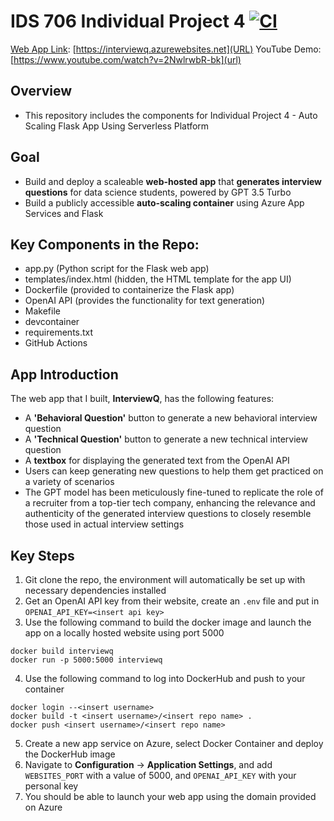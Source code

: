 # IDS 706 Individual Project 4 [![CI](https://github.com/nogibjj/Jaxon-Yue-Individual-Project-4/actions/workflows/cicd.yml/badge.svg)](https://github.com/nogibjj/Jaxon-Yue-Individual-Project-4/actions/workflows/cicd.yml)

[Web App Link]([url](https://interviewq.azurewebsites.net)): [https://interviewq.azurewebsites.net](URL)
YouTube Demo: [https://www.youtube.com/watch?v=2NwlrwbR-bk](url)

## Overview
* This repository includes the components for Individual Project 4 - Auto Scaling Flask App Using Serverless Platform

## Goal
* Build and deploy a scaleable **web-hosted app** that **generates interview questions** for data science students, powered by GPT 3.5 Turbo
* Build a publicly accessible **auto-scaling container** using Azure App Services and Flask

## Key Components in the Repo:
* app.py (Python script for the Flask web app)
* templates/index.html (hidden, the HTML template for the app UI)
* Dockerfile (provided to containerize the Flask app)
* OpenAI API (provides the functionality for text generation)
* Makefile
* devcontainer
* requirements.txt
* GitHub Actions

## App Introduction
The web app that I built, **InterviewQ**, has the following features:
* A **'Behavioral Question'** button to generate a new behavioral interview question
* A **'Technical Question'** button to generate a new technical interview question
* A **textbox** for displaying the generated text from the OpenAI API
* Users can keep generating new questions to help them get practiced on a variety of scenarios
* The GPT model has been meticulously fine-tuned to replicate the role of a recruiter from a top-tier tech company, enhancing the relevance and authenticity of the generated interview questions to closely resemble those used in actual interview settings
  
## Key Steps
1. Git clone the repo, the environment will automatically be set up with necessary dependencies installed
2. Get an OpenAI API key from their website, create an `.env` file and put in `OPENAI_API_KEY=<insert api key>`
3. Use the following command to build the docker image and launch the app on a locally hosted website using port 5000
```
docker build interviewq
docker run -p 5000:5000 interviewq
```
4. Use the following command to log into DockerHub and push to your container
```
docker login --<insert username>
docker build -t <insert username>/<insert repo name> .
docker push <insert username>/<insert repo name>
```
5. Create a new app service on Azure, select Docker Container and deploy the DockerHub image
6. Navigate to **Configuration** -> **Application Settings**, and add `WEBSITES_PORT` with a value of 5000, and `OPENAI_API_KEY` with your personal key
7. You should be able to launch your web app using the domain provided on Azure
